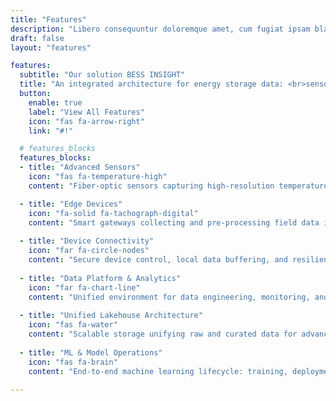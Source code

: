 ```yaml
---
title: "Features"
description: "Libero consequuntur doloremque amet, cum fugiat ipsam blanditiis corrupti praesentium quis."
draft: false
layout: "features"

features:
  subtitle: "Our solution BESS INSIGHT"
  title: "An integrated architecture for energy storage data: <br>sensors, edge devices, analytics and ML"
  button:
    enable: true
    label: "View All Features"
    icon: "fas fa-arrow-right"
    link: "#!"

  # features_blocks
  features_blocks:
  - title: "Advanced Sensors"
    icon: "fas fa-temperature-high"
    content: "Fiber-optic sensors capturing high-resolution temperature and strain data"

  - title: "Edge Devices"
    icon: "fa-solid fa-tachograph-digital"
    content: "Smart gateways collecting and pre-processing field data in real time"
    
  - title: "Device Connectivity"
    icon: "far fa-circle-nodes"
    content: "Secure device control, local data buffering, and resilient connectivity"
    
  - title: "Data Platform & Analytics"
    icon: "far fa-chart-line"
    content: "Unified environment for data engineering, monitoring, and analytics service"
    
  - title: "Unified Lakehouse Architecture"
    icon: "fas fa-water"
    content: "Scalable storage unifying raw and curated data for advanced processing"
    
  - title: "ML & Model Operations"
    icon: "fas fa-brain"
    content: "End-to-end machine learning lifecycle: training, deployment, and monitorin"
    
---
```


